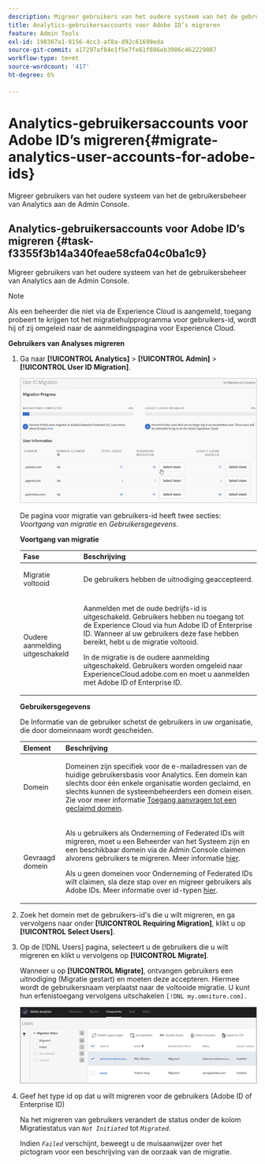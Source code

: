 ```yaml
---
description: Migreer gebruikers van het oudere systeem van het de gebruikersbeheer van Analytics aan de Admin Console.
title: Analytics-gebruikersaccounts voor Adobe ID’s migreren
feature: Admin Tools
exl-id: 198367a1-8156-4cc3-af8a-d92c61699eda
source-git-commit: a17297af84e1f5e7fe61f886eb3906c462229087
workflow-type: tm+mt
source-wordcount: '417'
ht-degree: 6%

---
```


# Analytics-gebruikersaccounts voor Adobe ID’s migreren{#migrate-analytics-user-accounts-for-adobe-ids}

Migreer gebruikers van het oudere systeem van het de gebruikersbeheer van Analytics aan de Admin Console.

## Analytics-gebruikersaccounts voor Adobe ID’s migreren {#task-f3355f3b14a340feae58cfa04c0ba1c9}

Migreer gebruikers van het oudere systeem van het de gebruikersbeheer van Analytics aan de Admin Console.

>[!NOTE]
>
>Als een beheerder die niet via de Experience Cloud is aangemeld, toegang probeert te krijgen tot het migratiehulpprogramma voor gebruikers-id, wordt hij of zij omgeleid naar de aanmeldingspagina voor Experience Cloud.

**Gebruikers van Analyses migreren**

1. Ga naar **[!UICONTROL Analytics]** > **[!UICONTROL Admin]** > **[!UICONTROL User ID Migration]**.

   ![](/help/admin/admin-console/user-management2/user-migration/assets/migration-progress.png)

   De pagina voor migratie van gebruikers-id heeft twee secties: *Voortgang van migratie* en *Gebruikersgegevens*.

   **Voortgang van migratie**

   <table id="table_F9F1CFF762C745E198CB075A02BA2DDA"> 
   <thead> 
   <tr> 
      <th colname="col1" class="entry"> Fase </th> 
      <th colname="col2" class="entry"> Beschrijving </th> 
   </tr>
   </thead>
   <tbody> 
   <tr> 
      <td colname="col1"> <p>Migratie voltooid </p> </td> 
      <td colname="col2"> <p>De gebruikers hebben de uitnodiging geaccepteerd. </p> </td> 
   </tr> 
   <tr> 
      <td colname="col1"> <p>Oudere aanmelding uitgeschakeld </p> </td> 
      <td colname="col2"> <p>Aanmelden met de oude bedrijfs-id is uitgeschakeld. Gebruikers hebben nu toegang tot de Experience Cloud via hun Adobe ID of Enterprise ID. Wanneer al uw gebruikers deze fase hebben bereikt, hebt u de migratie voltooid. </p> <p>In de migratie is de oudere aanmelding uitgeschakeld. Gebruikers worden omgeleid naar <span class="filepath"> ExperienceCloud.adobe.com</span> en moet u aanmelden met Adobe ID of Enterprise ID. </p> </td> 
   </tr> 
   </tbody> 
   </table>

   **Gebruikersgegevens**

   De Informatie van de gebruiker schetst de gebruikers in uw organisatie, die door domeinnaam wordt gescheiden.

   <table id="table_3822E27AF81E4A188562FEB5131548A5"> 
   <thead> 
   <tr> 
      <th colname="col1" class="entry"> Element </th> 
      <th colname="col2" class="entry"> Beschrijving </th> 
   </tr>
   </thead>
   <tbody> 
   <tr> 
      <td colname="col1"> <p>Domein </p> </td> 
      <td colname="col2"> <p>Domeinen zijn specifiek voor de e-mailadressen van de huidige gebruikersbasis voor Analytics. Een domein kan slechts door één enkele organisatie worden geclaimd, en slechts kunnen de systeembeheerders een domein eisen. Zie voor meer informatie <a href="https://helpx.adobe.com/enterprise/help/request-access-to-claimed-domain.html"> Toegang aanvragen tot een geclaimd domein</a>. </p> </td> 
   </tr> 
   <tr> 
      <td colname="col1"> <p>Gevraagd domein </p> </td> 
      <td colname="col2"> <p>Als u gebruikers als Onderneming of Federated IDs wilt migreren, moet u een Beheerder van het Systeem zijn en een beschikbaar domein via de Admin Console claimen alvorens gebruikers te migreren. Meer informatie <a href="https://helpx.adobe.com/enterprise/help/identity.html"> hier</a>. </p> <p>Als u geen domeinen voor Onderneming of Federated IDs wilt claimen, sla deze stap over en migreer gebruikers als Adobe IDs. Meer informatie over id-typen <a href="https://helpx.adobe.com/enterprise/help/identity.html"> hier</a>. </p> </td> 
   </tr> 
   </tbody> 
   </table>

1. Zoek het domein met de gebruikers-id&#39;s die u wilt migreren, en ga vervolgens naar onder **[!UICONTROL Requiring Migration]**, klikt u op **[!UICONTROL Select Users]**.
1. Op de [!DNL Users] pagina, selecteert u de gebruikers die u wilt migreren en klikt u vervolgens op **[!UICONTROL Migrate]**.

   Wanneer u op **[!UICONTROL Migrate]**, ontvangen gebruikers een uitnodiging (Migratie gestart) en moeten deze accepteren. Hiermee wordt de gebruikersnaam verplaatst naar de voltooide migratie. U kunt hun erfenistoegang vervolgens uitschakelen `[!DNL my.omniture.com].`

   ![](/help/admin/admin-console/user-management2/user-migration/assets/user-info.png)

1. Geef het type id op dat u wilt migreren voor de gebruikers (Adobe ID of Enterprise ID)

   Na het migreren van gebruikers verandert de status onder de kolom Migratiestatus van *`Not Initiated`* tot *`Migrated`*.

   Indien *`Failed`* verschijnt, beweegt u de muisaanwijzer over het pictogram voor een beschrijving van de oorzaak van de migratie.
